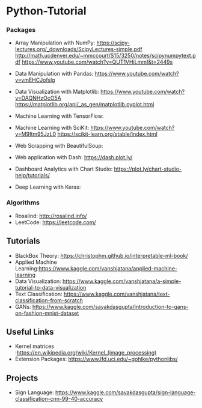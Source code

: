 # Python-Tutorial

### Packages

* Array Manipulation with NumPy: https://scipy-lectures.org/_downloads/ScipyLectures-simple.pdf
http://math.ucdenver.edu/~mmccourt/S15/3250/notes/scipynumpytext.pdf
https://www.youtube.com/watch?v=QUT1VHiLmmI&t=2449s

* Data Manipulation with Pandas: https://www.youtube.com/watch?v=vmEHCJofslg
* Data Visualization with Matplotlib: https://www.youtube.com/watch?v=DAQNHzOcO5A
https://matplotlib.org/api/_as_gen/matplotlib.pyplot.html
* Machine Learning with TensorFlow:
* Machine Learning with SciKit: https://www.youtube.com/watch?v=M9Itm95JzL0
https://scikit-learn.org/stable/index.html
* Web Scrapping with BeautifulSoup:
* Web application with Dash: https://dash.plot.ly/
* Dashboard Analytics with Chart Studio: https://plot.ly/chart-studio-help/tutorials/
* Deep Learning with Keras:

### Algorithms

* Rosalind: http://rosalind.info/
* LeetCode: https://leetcode.com/

## Tutorials

* BlackBox Theory: https://christophm.github.io/interpretable-ml-book/
* Applied Machine Learning:https://www.kaggle.com/vanshjatana/applied-machine-learning
* Data Visualization: https://www.kaggle.com/vanshjatana/a-simple-tutorial-to-data-visualization
* Text Classification: https://www.kaggle.com/vanshjatana/text-classification-from-scratch
* GANs: https://www.kaggle.com/sayakdasgupta/introduction-to-gans-on-fashion-mnist-dataset

## Useful Links

* Kernel matrices :https://en.wikipedia.org/wiki/Kernel_(image_processing)
* Extension Packages: https://www.lfd.uci.edu/~gohlke/pythonlibs/

## Projects

* Sign Language: https://www.kaggle.com/sayakdasgupta/sign-language-classification-cnn-99-40-accuracy
